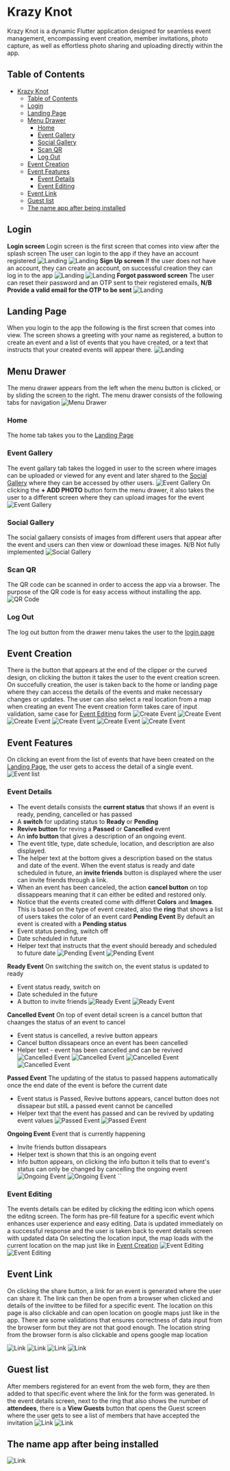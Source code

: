 # Krazy Knot

Krazy Knot is a dynamic Flutter application designed for seamless event management, encompassing event creation, member invitations, photo capture, as well as effortless photo sharing and uploading directly within the app.

## Table of Contents
- [Krazy Knot](#krazy-knot)
  - [Table of Contents](#table-of-contents)
  - [Login](#login)
  - [Landing Page](#landing-page)
  - [Menu Drawer](#menu-drawer)
    - [Home](#home)
    - [Event Gallery](#event-gallery)
    - [Social Gallery](#social-gallery)
    - [Scan QR](#scan-qr)
    - [Log Out](#log-out)
  - [Event Creation](#event-creation)
  - [Event Features](#event-features)
    - [Event Details](#event-details)
    - [Event Editing](#event-editing)
  - [Event Link](#event-link)
  - [Guest list](#guest-list)
  - [The name app after being installed](#the-name-app-after-being-installed)

## Login
**Login screen**
Login screen is the first screen that comes into view after the splash screen
The user can login to the app if they have an account registered
 ![Landing](/assets/images/readme/login.png)
  ![Landing](/assets/images/readme/login2.png)
**Sign Up screen**
If the user does not have an account, they can create an account, on successful creation they can log in to the app
 ![Landing](/assets/images/readme/createaccount.png)
  ![Landing](/assets/images/readme/createaccount2.png)
**Forgot password screen**
The user can reset their password and an OTP sent to their registered emails, **N/B Provide a valid email for the OTP to be sent**
 ![Landing](/assets/images/readme/otp.png)
## Landing Page
When you login to the app the following is the first screen that comes into view. The screen shows a greeting with your name as registered, a button to create an event and a list of events that you have created, or a text that instructs that your created events will appear there.
 ![Landing](/assets/images/readme/landing.png)
## Menu Drawer
The menu drawer appears from the left when the menu button is clicked, or by sliding the screen to the right. The menu drawer consists of the following tabs for navigation
  ![Menu Drawer](/assets/images/readme/menudrawer.png)
### Home
The home tab takes you to the [Landing Page](#landing-page)
### Event Gallery
The event gallary tab takes the logged in user to the screen where images can be uploaded or viewed for any event and later shared to the [Social Gallery](#social-gallery) where they can be accessed by other users.
  ![Event Gallery](/assets/images/readme/eventgallery.png)
On clicking the **+ ADD PHOTO** button form the menu drawer, it also takes the user to a different screen where they can upload images for the event
 ![Event Gallery](/assets/images/readme/addphoto.png)

### Social Gallery
The social gallaery consists of images from different users that appear after the event and users can then view or download these images. N/B Not fully implemented
  ![Social Gallery](/assets/images/readme/socialgallery.png)
### Scan QR
The QR code can be scanned in order to access the app via a browser. The purpose of the QR code is for easy access without installing the app.
  ![QR Code](/assets/images/readme/qrcode.png)
### Log Out
The log out button from the drawer menu takes the user to the [login page](#login)
## Event Creation
There is the button that appears at the end of the clipper or the curved design, on clicking the button it takes the user to the event creation screen. On succefully creation, the user is taken back to the home or landing page where they can access the details of the events and make necessary changes or updates.
The user can also select a real location from a map when creating an event
The event creation form takes care of input validation, same case for [Event Editing](#event-editing) form
  ![Create Event](/assets/images/readme/createevent.png)
  ![Create Event](/assets/images/readme/createevent2.png)
  ![Create Event](/assets/images/readme/map.png)
  ![Create Event](/assets/images/readme/validation1.png)
  ![Create Event](/assets/images/readme/validation2.png)
  ![Create Event](/assets/images/readme/validation3.png)
## Event Features
On clicking an event from the list of events that have been created on the [Landing Page](#landing-page), the user gets to access the detail of a single event.
  ![Event list](/assets/images/readme/eventslist.png)
### Event Details
- The event details consists the **current status** that shows if an event is ready, pending, cancelled or has passed 
- A **switch** for updating status to **Ready** or **Pending**
- **Revive button** for reving a **Passed** or **Cancelled** event 
- An **info button** that gives a description of an ongoing event. 
- The event title, type, date schedule, location, and description are also displayed. 
- The helper text at the bottom gives a description based on the status and date of the event. When the event status is ready and date scheduled in future, an **invite friends** button is displayed where the user can invite friends through a link.
- When an event has been canceled, the action **cancel button** on top dissappears meaning that it can either be edited and restored only.
- Notice that the events created come with differet **Colors** and **Images**. This is based on the type of event created, also the **ring** that shows a list of users takes the color of an event card
**Pending Event**
By default an event is created with a **Pending status**
- Event status pending, switch off
- Date scheduled in future
- Helper text that instructs that the event should beready and scheduled to future date
![Pending Event](/assets/images/readme/pending.png)
![Pending Event](/assets/images/readme/pending2.png)

**Ready Event**
On switching the switch on, the event status is updated to ready
- Event status ready, switch on
- Date scheduled in the future
- A button to invite friends
 ![Ready Event](/assets/images/readme/ready.png)
 ![Ready Event](/assets/images/readme/ready2.png)

**Cancelled Event**
On top of event detail screen is a cancel button that chaanges the status of an event to cancel
- Event status is cancelled,  a revive button appears
- Cancel button dissapears once an event has been cancelled
- Helper text - event has been cancelled and can be revived
  ![Cancelled Event](/assets/images/readme/cancelled1.png)
  ![Cancelled Event](/assets/images/readme/cancelled2.png)
  ![Cancelled Event](/assets/images/readme/cancelled3.png)
  ![Cancelled Event](/assets/images/readme/cancelled4.png)

**Passed Event**
The updating of the status to passed happens automatically once the end date of the event is before the current date
- Event status is Passed, Revive buttons appears, cancel button does not dissapear but stilL a passed event cannot be cancelled
- Helper text that the event has passed and can be revived by updating event values
  ![Passed Event](/assets/images/readme/passed.png)
  ![Passed Event](/assets/images/readme/passed2.png)

**Ongoing Event**
Event that is currently happening
- Invite friends button dissapears
- Helper text is shown that this is an ongoing event
- Info button appears, on clicking the info button it tells that to event's status can only be changed by cancelling the ongoing event
  ![Ongoing Event](/assets/images/readme/ongoing.png)
  ![Ongoing Event](/assets/images/readme/ongoing2.png)
  ``
### Event Editing
The events details can be edited by clicking the editing icon which opens the editng screen. The form has pre-fill feature for a specific event which enhances user experience and easy editing. Data is updated immediately on a successful response and the user is taken back to event details screen with updated data
On selecting the location input, the map loads with the current location on the map just like in  [Event Creation](#event-creation)
  ![Event Editing](/assets/images/readme/editing.png)
  ![Event Editing](/assets/images/readme/editing2.png)
## Event Link
On clicking the share button, a link for an event is generated where the user can share it. The link can then be open from a browser when clicked and details of the invittee to be filled for a specific event.
The location on this page is also clickable and can open location on google maps just like in the app.
There are some validations that ensures correctness of data input from the browser form but they are not that good enough. 
The location string from the browser form is also clickable and opens google map location

  ![Link](/assets/images/readme/link1.png)
  ![Link](/assets/images/readme/link2.png)
  ![Link](/assets/images/readme/link3.png)
  ![Link](/assets/images/readme/link4.png)

## Guest list
After members registered for an event from the web form, they are then added to that specific event where the link for the form was generated. In the event details screen, next to the ring that also shows the number of **attendees**, there is a **View Guests** button that opens the Guest screen where the user gets to see a list of members that have accepted the invitation
 ![Link](/assets/images/readme/guests2.png)
 ![Link](/assets/images/readme/guets.png)

## The name app after being installed
 ![Link](/assets/images/readme/krazyknot.png)